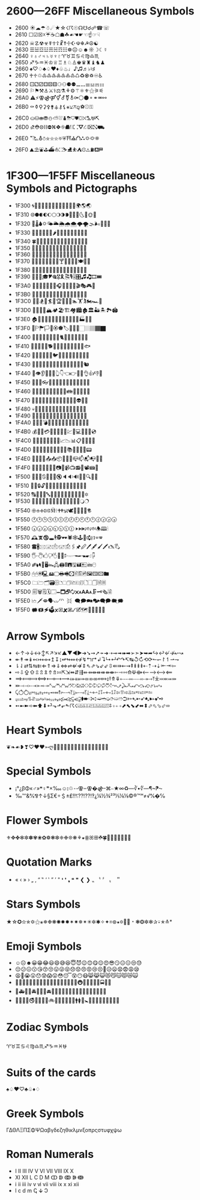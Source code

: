 # 2600—26FF Miscellaneous Symbols
- 2600    ☀☁☂☃☄★☆☇☈☉☊☋☌☍☎☏
- 2610    ☐☑☒☓☔☕☖☗☘☙☚☛☜☝☞☟
- 2620    ☠☡☢☣☤☥☦☧☨☩☪☫☬☭☮☯
- 2630    ☰☱☲☳☴☵☶☷☸☹☺☻☼☽☾☿
- 2640    ♀♁♂♃♄♅♆♇♈♉♊♋♌♍♎♏
- 2650    ♐♑♒♓♔♕♖♗♘♙♚♛♜♝♞♟
- 2660    ♠♡♢♣♤♥♦♧♨♩♪♫♬♭♮♯
- 2670    ♰♱♲♳♴♵♶♷♸♹♺♻♼♽♾♿
- 2680    ⚀⚁⚂⚃⚄⚅⚆⚇⚈⚉⚊⚋⚌⚍⚎⚏
- 2690    ⚐⚑⚒⚓⚔⚕⚖⚗⚘⚙⚚⚛⚜⚝⚞⚟
- 26A0    ⚠⚡⚢⚣⚤⚥⚦⚧⚨⚩⚪⚫⚬⚭⚮⚯
- 26B0    ⚰⚱⚲⚳⚴⚵⚶⚷⚸⚹⚺⚻⚼⚽⚾⚿
- 26C0    ⛀⛁⛂⛃⛄⛅⛆⛇⛈⛉⛊⛋⛌⛍⛎⛏
- 26D0    ⛐⛑⛒⛓⛔⛕⛖⛗⛘⛙⛚⛛⛜⛝⛞⛟
- 26E0    ⛠⛡⛢⛣⛤⛥⛦⛧⛨⛩⛪⛫⛬⛭⛮⛯
- 26F0    ⛰⛱⛲⛳⛴⛵⛶⛷⛸⛹⛺⛻⛼⛽⛾⛿

# 1F300—1F5FF Miscellaneous Symbols and Pictographs
- 1F300   🌀🌁🌂🌃🌄🌅🌆🌇🌈🌉🌊🌋🌌🌍🌎🌏
- 1F310   🌐🌑🌒🌓🌔🌕🌖🌗🌘🌙🌚🌛🌜🌝🌞🌟
- 1F320   🌠🌡🌢🌣🌤🌥🌦🌧🌨🌩🌪🌫🌬🌭🌮🌯
- 1F330   🌰🌱🌲🌳🌴🌵🌶🌷🌸🌹🌺🌻🌼🌽🌾🌿
- 1F340   🍀🍁🍂🍃🍄🍅🍆🍇🍈🍉🍊🍋🍌🍍🍎🍏
- 1F350   🍐🍑🍒🍓🍔🍕🍖🍗🍘🍙🍚🍛🍜🍝🍞🍟
- 1F360   🍠🍡🍢🍣🍤🍥🍦🍧🍨🍩🍪🍫🍬🍭🍮🍯
- 1F370   🍰🍱🍲🍳🍴🍵🍶🍷🍸🍹🍺🍻🍼🍽🍾🍿
- 1F380   🎀🎁🎂🎃🎄🎅🎆🎇🎈🎉🎊🎋🎌🎍🎎🎏
- 1F390   🎐🎑🎒🎓🎔🎕🎖🎗🎘🎙🎚🎛🎜🎝🎞🎟
- 1F3A0   🎠🎡🎢🎣🎤🎥🎦🎧🎨🎩🎪🎫🎬🎭🎮🎯
- 1F3B0   🎰🎱🎲🎳🎴🎵🎶🎷🎸🎹🎺🎻🎼🎽🎾🎿
- 1F3C0   🏀🏁🏂🏃🏄🏅🏆🏇🏈🏉🏊🏋🏌🏍🏎🏏
- 1F3D0   🏐🏑🏒🏓🏔🏕🏖🏗🏘🏙🏚🏛🏜🏝🏞🏟
- 1F3E0   🏠🏡🏢🏣🏤🏥🏦🏧🏨🏩🏪🏫🏬🏭🏮🏯
- 1F3F0   🏰🏱🏲🏳🏴🏵🏶🏷🏸🏹🏺🏻🏼🏽🏾🏿
- 1F400   🐀🐁🐂🐃🐄🐅🐆🐇🐈🐉🐊🐋🐌🐍🐎🐏
- 1F410   🐐🐑🐒🐓🐔🐕🐖🐗🐘🐙🐚🐛🐜🐝🐞🐟
- 1F420   🐠🐡🐢🐣🐤🐥🐦🐧🐨🐩🐪🐫🐬🐭🐮🐯
- 1F430   🐰🐱🐲🐳🐴🐵🐶🐷🐸🐹🐺🐻🐼🐽🐾🐿
- 1F440   👀👁👂👃👄👅👆👇👈👉👊👋👌👍👎👏
- 1F450   👐👑👒👓👔👕👖👗👘👙👚👛👜👝👞👟
- 1F460   👠👡👢👣👤👥👦👧👨👩👪👫👬👭👮👯
- 1F470   👰👱👲👳👴👵👶👷👸👹👺👻👼👽👾👿
- 1F480   💀💁💂💃💄💅💆💇💈💉💊💋💌💍💎💏
- 1F490   💐💑💒💓💔💕💖💗💘💙💚💛💜💝💞💟
- 1F4A0   💠💡💢💣💤💥💦💧💨💩💪💫💬💭💮💯
- 1F4B0   💰💱💲💳💴💵💶💷💸💹💺💻💼💽💾💿
- 1F4C0   📀📁📂📃📄📅📆📇📈📉📊📋📌📍📎📏
- 1F4D0   📐📑📒📓📔📕📖📗📘📙📚📛📜📝📞📟
- 1F4E0   📠📡📢📣📤📥📦📧📨📩📪📫📬📭📮📯
- 1F4F0   📰📱📲📳📴📵📶📷📸📹📺📻📼📽📾📿
- 1F500   🔀🔁🔂🔃🔄🔅🔆🔇🔈🔉🔊🔋🔌🔍🔎🔏
- 1F510   🔐🔑🔒🔓🔔🔕🔖🔗🔘🔙🔚🔛🔜🔝🔞🔟
- 1F520   🔠🔡🔢🔣🔤🔥🔦🔧🔨🔩🔪🔫🔬🔭🔮🔯
- 1F530   🔰🔱🔲🔳🔴🔵🔶🔷🔸🔹🔺🔻🔼🔽🔾🔿
- 1F540   🕀🕁🕂🕃🕄🕅🕆🕇🕈🕉🕊🕋🕌🕍🕎🕏
- 1F550   🕐🕑🕒🕓🕔🕕🕖🕗🕘🕙🕚🕛🕜🕝🕞🕟
- 1F560   🕠🕡🕢🕣🕤🕥🕦🕧🕨🕩🕪🕫🕬🕭🕮🕯
- 1F570   🕰🕱🕲🕳🕴🕵🕶🕷🕸🕹🕺🕻🕼🕽🕾🕿
- 1F580   🖀🖁🖂🖃🖄🖅🖆🖇🖈🖉🖊🖋🖌🖍🖎🖏
- 1F590   🖐🖑🖒🖓🖔🖕🖖🖗🖘🖙🖚🖛🖜🖝🖞🖟
- 1F5A0   🖠🖡🖢🖣🖤🖥🖦🖧🖨🖩🖪🖫🖬🖭🖮🖯
- 1F5B0   🖰🖱🖲🖳🖴🖵🖶🖷🖸🖹🖺🖻🖼🖽🖾🖿
- 1F5C0   🗀🗁🗂🗃🗄🗅🗆🗇🗈🗉🗊🗋🗌🗍🗎🗏
- 1F5D0   🗐🗑🗒🗓🗔🗕🗖🗗🗘🗙🗚🗛🗜🗝🗞🗟
- 1F5E0   🗠🗡🗢🗣🗤🗥🗦🗧🗨🗩🗪🗫🗬🗭🗮🗯
- 1F5F0   🗰🗱🗲🗳🗴🗵🗶🗷🗸🗹🗺🗻🗼🗽🗾🗿

# Arrow Symbols
- ←↑→↓↔↕↖↗↘↙▲▼◀▶➔➘➙➚➛➜➝➞➟➠➡➢➣➤➥➦↪↩↚↛↜↝
- ↞↟↠↡↢↣↤↦↥↧↨↫↬↭↮↯↰↱↲↴↳↵↶↷↸↹↺↻⟲⟳↼↽↾↿⇀⇁
- ⇂⇃⇄⇅⇆⇇⇐⇑⇒⇓⇔⇌⇍⇏⇕⇖⇗⇘⇙⇙⇳⇚⇛⇜⇝⇞⇟⇟⇟⇠⇡⇢⇣⇤⇥⇦
- ⇨⇩⇪⇧⇫⇬⇭⇮⇯⇰⇱⇲⇴⇵⇶⇷⇸⇹⇺⇺⇻⇼⇽⇾⇿⟰⟱⟴⟵⟶⟷⟸
- ⟹⟽⟾⟺⟻⟼⟿⤀⤁⤅⤂⤃⤄⤆⤇⤈⤉⤊⤋⤌⤍⤎⤏⤐⤑⤒⤓⤔⤕⤖⤗
- ⤘⤙⤙⤚⤛⤜⤝⤞⤡⤢⤣⤤⤥⤦⤧⤨⤩⤪⤭⤮⤯⤰⤱⤲⤳⤻⤸⤾⤿⤺⤼⤽⤴⤵⤶⤷
- ⤹⥀⥁⥂⥃⥄⥅⥆⥇⥈⥉⥒⥓⥔⥕⥖⥗⥘⥙⥚⥛⥜⥝⥞⥟⥠⥡⥢⥣⥤⥥⥦⥧⥨⥩⥪
- ⥫⥬⥭⥮⥯⥰⥱⥲⥳⥴⥵⥶⥷⥸⥹⥺⥻➧➨➩➪➫➬➭➮➯➱➲➳➴➵➶➷➸➹➺
- ➻➼➽➾⬅⬆⬇⏎⬎⬏⬐⬑☈☇⍃⍄⍇⍈⍐⍗⍌⍓⍍⍔⍏⍖⍅⍆⬈⬉⬊⬋⬌⬍⬀⬁⬂⬃⬄

# Heart Symbols
❦❧☙❥❣♡♥❤➳ღ💌🏩💓💔💕💖💗💘💙💚💛💜💝💞💟💑

# Special Symbols
- ¡°¿βΦ«♂»❝♀❞×‱☺⦂♲⁃‐⚢‒⚢�⚣–⌘⎯★∞♻—∛•∜―¶~⁋⁓
- ‰℻&℁⅋↑↓§Σ€÷＄±₤‼⸮⁇⁉⁈‽⸘¼½¾²³⅕⅙⅛©®™℠≠√⅍�℅

# Flower Symbols
⚜✥✤✻✼✽✾❀✿❁❃❇❈❉❊❋⚘⁕ꙮꕤꕥ☘🍀🌼🌻🌺🌹🌸🌷💐

# Quotation Marks
- «  ‹  »  ›  „  ‚  “  ‟  ‘  ‛  ”  ’  "  ❛  ❜  ❟  ❝  ❞  ❮  ❯  ⹂  〝  〞  〟  ＂

# Stars Symbols
★☆✪✫✯✡⚝⚹✵❉❋✺✹✸✶✷✵✴✳✲✱✧✦⍟⊛⁕🔯🌠🌟﹡❃❂✼✻✰⍣✭≛*

# Emoji Symbols
- ☺☹☻😀😁😂😃😄😅😆😇😈😉😊😋😌😍😎😏😐😑😒😓
- 😔😕😖😗😘😙😚😛😜😝😞😟😠😡😢😣😤😥😦😧😨😩😪
- 😫😬😭😮😯😰😱😲😳😴😵😶😷😸😹😺😻😼😽😾😿🙀
- 🙅🙆🙇🙈🙉🙊🙋🙌🙍🙎🙏🚀🚁🚂🚃🚄🚅🚆🚇🚈🚉🚊🚋🚌🚍🚎🚏
- 🚐🚑🚒🚓🚔🚕🚖🚗🚘🚙🚚🚛🚜🚝🚞🚟🚠🚡🚢🚣🚤🚥🚦🚧🚨
- 🚩🚪🚫🚬🚭🚮🚯🚰🚱🚲🚳🚴🚵🚶🚷🚸🚹🚺🚻🚼🚽🚾🚿🛀🛁🛂🛃🛄🛅

# Zodiac Symbols
♈♉♊♋♌♍♎♏♐♑♒♓⛎

# Suits of the cards
♠♤♥♡♣♧♦♢

# Greek Symbols
ΓΔΘΛΞΠΣΦΨΩαβγδεζηθικλμνξοπρςστυφχψω

# Roman Numerals
- Ⅰ      Ⅱ      Ⅲ     Ⅳ    Ⅴ    Ⅵ    Ⅶ    Ⅷ    Ⅸ    Ⅹ
- Ⅺ    Ⅻ    Ⅼ     Ⅽ     Ⅾ    Ⅿ    ↀ    ↁ     ↂ   ↇ     ↈ
- ⅰ      ⅱ      ⅲ     ⅳ     ⅴ    ⅵ    ⅶ    ⅷ    ⅸ    ⅹ     ⅺ    ⅻ
- ⅼ      ⅽ     ⅾ     ⅿ     ↅ    ↆ      Ↄ
